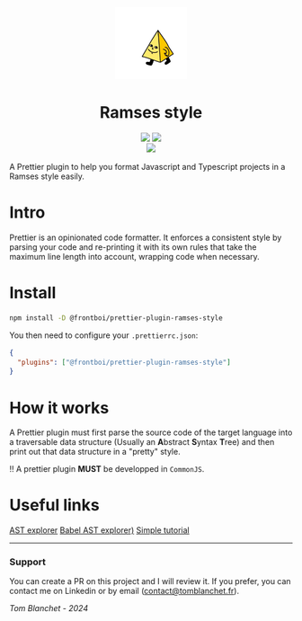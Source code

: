 <div align='center'>
    <img src="doc/pyramid.webp" height="128">
    <h1 align='center'>Ramses style</h1>
</div>

<div align="center">
    <img src=https://img.shields.io/badge/Created_by-Tom_Blanchet-blue?color=FED205&style=for-the-badge>
    <img src=https://img.shields.io/badge/Maintained%20%3F-yes-green.svg?style=for-the-badge>
</div>
 
<div align="center">
    <a href='https://www.google.com/url?sa=t&rct=j&q=&esrc=s&source=web&cd=&cad=rja&uact=8&ved=2ahUKEwiFmq2GueKEAxXf_7sIHcONCvcQFnoECBEQAQ&url=https%3A%2F%2Ffr.linkedin.com%2Fin%2Ftom-blanchet&usg=AOvVaw2NyolXUeo7ja8PpF4VNmHt&opi=89978449'>
    <img src=https://img.shields.io/badge/Tom_Blanchet-0077B5?logo=linkedin&logoColor=white&style=for-the-badge>
    </a>
</div>

A Prettier plugin to help you format Javascript and Typescript projects in a Ramses style easily.

# Intro

Prettier is an opinionated code formatter. It enforces a consistent style by parsing your code and re-printing it with its own rules that take the maximum line length into account, wrapping code when necessary.

# Install

```sh
npm install -D @frontboi/prettier-plugin-ramses-style
```

You then need to configure your `.prettierrc.json`:

```json
{
  "plugins": ["@frontboi/prettier-plugin-ramses-style"]
}
```

# How it works

A Prettier plugin must first parse the source code of the target language
into a traversable data structure (Usually an **A**bstract **S**yntax **T**ree)
and then print out that data structure in a "pretty" style.

‼️ A prettier plugin **MUST** be developped in `CommonJS`.

# Useful links

[AST explorer](https://astexplorer.net)
[Babel AST explorer)](https://ast.sxzz.moe)
[Simple tutorial](https://medium.com/@fvictorio/how-to-write-a-plugin-for-prettier-a0d98c845e70)

---

### Support

You can create a PR on this project and I will review it.
If you prefer, you can contact me on Linkedin or by email (contact@tomblanchet.fr).

_Tom Blanchet - 2024_
